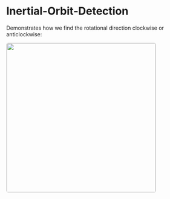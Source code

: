 # Inertial-Orbit-Detection

Demonstrates how we find the rotational direction clockwise or anticlockwise:

<a title="View with the Desmos Graphing Calculator" href="https://www.desmos.com/calculator/pkwzy553yb">  <img src="https://s3.amazonaws.com/calc_thumbs/production/pkwzy553yb.png" width="394px" height="394px"     style="border:1px solid #ccc; border-radius:5px"  /></a>
